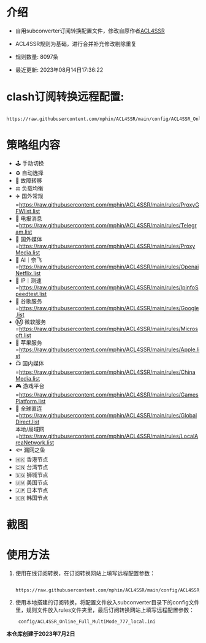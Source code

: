# 介绍
* 自用subconverter订阅转换配置文件，修改自原作者[ACL4SSR](https://github.com/ACL4SSR/ACL4SSR/)  
* ACL4SSR规则为基础，进行合并补充修改剔除重复  
        
* 规则数量: 8097条
* 最近更新: 2023年08月14日17:36:22
# clash订阅转换远程配置:
        https://raw.githubusercontent.com/mphin/ACL4SSR/main/config/ACL4SSR_Online_Full_MultiMode_777.ini
# 策略组内容
* 🕹 手动切换
* ♻️ 自动选择
* 🚧 故障转移
* ⚖️ 负载均衡
* ✈️ 国外常规=https://raw.githubusercontent.com/mphin/ACL4SSR/main/rules/ProxyGFWlist.list
* 📲 电报消息=https://raw.githubusercontent.com/mphin/ACL4SSR/main/rules/Telegram.list
* 🎥 国外媒体=https://raw.githubusercontent.com/mphin/ACL4SSR/main/rules/ProxyMedia.list
* 🤖 AI｜奈飞=https://raw.githubusercontent.com/mphin/ACL4SSR/main/rules/OpenaiNetflix.list
* 📡 IP｜测速=https://raw.githubusercontent.com/mphin/ACL4SSR/main/rules/IpinfoSpeedtest.list
* 📢 谷歌服务=https://raw.githubusercontent.com/mphin/ACL4SSR/main/rules/Google.list
* Ⓜ️ 微软服务=https://raw.githubusercontent.com/mphin/ACL4SSR/main/rules/Microsoft.list
* 🍎 苹果服务=https://raw.githubusercontent.com/mphin/ACL4SSR/main/rules/Apple.list
* 📺 国内媒体=https://raw.githubusercontent.com/mphin/ACL4SSR/main/rules/ChinaMedia.list
* 🎮 游戏平台=https://raw.githubusercontent.com/mphin/ACL4SSR/main/rules/GamesPlatform.list
* 🎯 全球直连=https://raw.githubusercontent.com/mphin/ACL4SSR/main/rules/GlobalDirect.list                
  本地/局域网=https://raw.githubusercontent.com/mphin/ACL4SSR/main/rules/LocalAreaNetwork.list
* 🐟 漏网之鱼
* 🇭🇰 香港节点
* 🇨🇳 台湾节点
* 🇸🇬 狮城节点
* 🇺🇲 美国节点
* 🇯🇵 日本节点
* 🇰🇷 韩国节点
  
# 截图

# 使用方法
1. 使用在线订阅转换，在订阅转换网站上填写远程配置参数：
   
        https://raw.githubusercontent.com/mphin/ACL4SSR/main/config/ACL4SSR_Online_Full_MultiMode_777.ini
1. 使用本地搭建的订阅转换，将配置文件放入subconverter目录下的config文件里，规则文件放入rules文件夹里，最后订阅转换网站上填写远程配置参数：
 
        config/ACL4SSR_Online_Full_MultiMode_777_local.ini
    




        
**本仓库创建于2023年7月2日**

